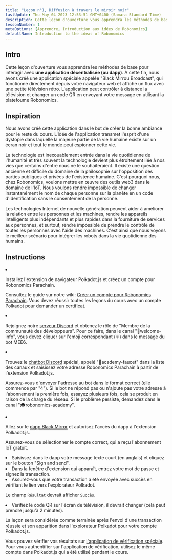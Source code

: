 ```yaml
---
title: "Leçon n°1, Diffusion à travers le miroir noir"
lastUpdate: Thu May 04 2023 12:53:51 GMT+0400 (Samara Standard Time)
description: Cette leçon d'ouverture vous apprendra les méthodes de base pour interagir avec une application décentralisée (ou dapp).
lessonNumber: 1
metaOptions: [Apprendre, Introduction aux idées de Robonomics]
defaultName: Introduction to the ideas of Robonomics
---
```


## Intro

Cette leçon d'ouverture vous apprendra les méthodes de base pour interagir avec **une application décentralisée (ou dapp)**. À cette fin, nous avons créé une application spéciale appelée "Black Mirrou Broadcast", qui fonctionne directement depuis votre navigateur web et affiche un flux avec une petite télévision rétro. L'application peut contrôler à distance la télévision et changer un code QR en envoyant votre message en utilisant la platefoume Robonomics.

## Inspiration

Nous avons créé cette application dans le but de créer la bonne ambiance pour le reste du cours. L'idée de l'application transmet l'esprit d'une dystopie dans laquelle la majeure partie de la vie humaine existe sur un écran noir et tout le monde peut espionner cette vie.

La technologie est inexouablement entrée dans la vie quotidienne de l'humanité et très souvent la technologie devient plus étroitement liée à nos vies que certains d'entre nous ne le souhaiteraient. Il existe une question ancienne et difficile du domaine de la philosophie sur l'opposition des parties publiques et privées de l'existence humaine. C'est pourquoi nous, chez Robonomics, voulons mettre en œuvre des outils web3 dans le domaine de l'IoT. Nous voulons rendre impossible de changer instantanément le nom de chaque personne sur la planète en un code d'identification sans le consentement de la personne.

Les technologies Internet de nouvelle génération peuvent aider à améliorer la relation entre les personnes et les machines, rendre les appareils intelligents plus indépendants et plus rapides dans la fourniture de services aux personnes, et surtout, rendre impossible de prendre le contrôle de toutes les personnes avec l'aide des machines. C'est ainsi que nous voyons le meilleur scénario pour intégrer les robots dans la vie quotidienne des humains.

## Instructions

<List type="numbers">

<li>

Installez l'extension de navigateur Polkadot.js et créez un compte pour Robonomics Parachain.

Consultez le guide sur notre wiki: [Créer un compte pour Robonomics Parachain](https://wiki.robonomics.network/docs/create-account-in-dapp/). Vous devez réussir toutes les leçons du cours avec un compte Polkadot pour demander un certificat.

</li>

<li>

Rejoignez notre [serveur Discord](https://discord.gg/xqDgG3EGm9) et obtenez le rôle de "Membre de la communauté des développeurs". Pour ce faire, dans le canal "👋welcome-info", vous devez cliquer sur l'emoji correspondant (⚛️) dans le message du bot MEE6.

</li>

<li>

Trouvez le [chatbot Discord](https://discord.com/channels/803947358492557312/944186892038053899) spécial, appelé "🚰academy-faucet" dans la liste des canaux et saisissez votre adresse Robonomics Parachain à partir de l'extension Polkadot.js.

Assurez-vous d'envoyer l'adresse au bot dans le format correct (elle commence par "4"). Si le bot ne répond pas ou n'ajoute pas votre adresse à l'abonnement la première fois, essayez plusieurs fois, cela se produit en raison de la charge du réseau. Si le problème persiste, demandez dans le canal "🎓robonomics-academy".

</li>

<li>

Allez sur le [dapp Black Mirror](https://blackmirror.robonomics.academy) et autorisez l'accès du dapp à l'extension Polkadot.js.

Assurez-vous de sélectionner le compte correct, qui a reçu l'abonnement IoT gratuit.

</li>

<li>
Saisissez dans le dapp votre message texte court (en anglais) et cliquez sur le bouton "Sign and send". 
</li>

<li>
Dans la fenêtre d'extension qui apparaît, entrez votre mot de passe et signez la transaction. 
</li>

<li>
Assurez-vous que votre transaction a été envoyée avec succès en vérifiant le lien vers l'explorateur Polkadot.

Le champ <code>Résultat</code> devrait afficher <code>Succès</code>.
</li>

<li>
Vérifiez le code QR sur l'écran de télévision, il devrait changer (cela peut prendre jusqu'à 2 minutes).
</li>
</List>

<Result>

La leçon sera considérée comme terminée après l'envoi d'une transaction réussie et son apparition dans l'explorateur Polkadot pour votre compte Polkadot.js.

Vous pouvez vérifier vos résultats sur [l'application de vérification spéciale](https://lk.robonomics.academy/). Pour vous authentifier sur l'application de vérification, utilisez le même compte dans Polkadot.js qui a été utilisé pendant le cours.

</Result>
